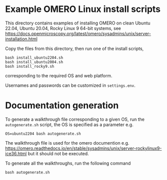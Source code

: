 Example OMERO Linux install scripts
===================================

This directory contains examples of installing OMERO on clean
Ubuntu 22.04, Ubuntu 20.04, Rocky Linux 9 64-bit systems, see
https://docs.openmicroscopy.org/latest/omero/sysadmins/unix/server-installation.html

Copy the files from this directory, then run one of the install scripts,

	bash install_ubuntu2204.sh
    bash install_ubuntu2004.sh
    bash install_rocky9.sh


corresponding to the required OS and web platform.

Usernames and passwords can be customized in `settings.env`.

Documentation generation
========================
To generate a walkthrough file corresponding to a given OS, run the
`autogenerate.sh` script, the OS is specified as a parameter e.g.
	
	OS=ubuntu2204 bash autogenerate.sh

The walkthrough file is used for the omero documention e.g.
https://omero.readthedocs.io/en/stable/sysadmins/unix/server-rockylinux9-ice36.html
but it should not be executed.

To generate all the walkthroughs, run the following command
	
	bash autogenerate.sh
